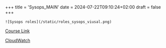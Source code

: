 +++
title = 'Sysops_MAIN'
date = 2024-07-22T09:10:24+02:00
draft = false
+++

    ![Sysops roles](/static/roles_sysops_viusal.png)
[Course Link](https://www.youtube.com/watch?v=KX_AfyrhlgQ&t=1618s)

[CloudWatch](/sysops_aws_cert/CloudWatch.md)
